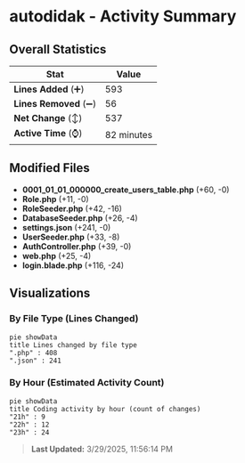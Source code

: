 # autodidak - Activity Summary 

## Overall Statistics

| Stat                   | Value                                                             |
| ---------------------- | ----------------------------------------------------------------- |
| **Lines Added** (➕)   | 593                                          |
| **Lines Removed** (➖) | 56                                        |
| **Net Change** (↕)    | 537                |
| **Active Time** (⌚)   | 82 minutes |


## Modified Files
- **0001_01_01_000000_create_users_table.php** (+60, -0)
- **Role.php** (+11, -0)
- **RoleSeeder.php** (+42, -16)
- **DatabaseSeeder.php** (+26, -4)
- **settings.json** (+241, -0)
- **UserSeeder.php** (+33, -8)
- **AuthController.php** (+39, -0)
- **web.php** (+25, -4)
- **login.blade.php** (+116, -24)

## Visualizations

### By File Type (Lines Changed)

```mermaid
pie showData
title Lines changed by file type
".php" : 408
".json" : 241
```

### By Hour (Estimated Activity Count)

```mermaid
pie showData
title Coding activity by hour (count of changes)
"21h" : 9
"22h" : 12
"23h" : 24
```


> **Last Updated:** 3/29/2025, 11:56:14 PM